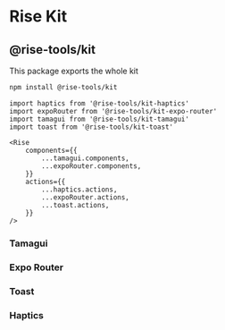 # Rise Kit

## @rise-tools/kit

This package exports the whole kit

```sh
npm install @rise-tools/kit
```

```tsx
import haptics from '@rise-tools/kit-haptics'
import expoRouter from '@rise-tools/kit-expo-router'
import tamagui from '@rise-tools/kit-tamagui'
import toast from '@rise-tools/kit-toast'

<Rise
    components={{
        ...tamagui.components,
        ...expoRouter.components,
    }}
    actions={{
        ...haptics.actions,
        ...expoRouter.actions,
        ...toast.actions,
    }}
/>
```

### Tamagui

### Expo Router

### Toast

### Haptics

